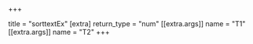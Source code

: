 +++

title = "sorttextEx"
[extra]
return_type = "num"
[[extra.args]]
name = "T1"
[[extra.args]]
name = "T2"
+++